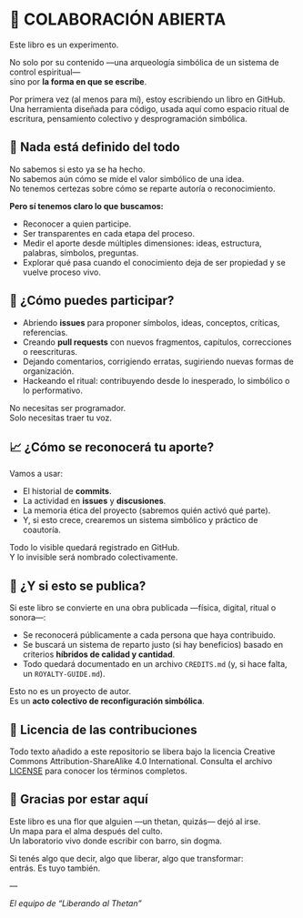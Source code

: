 # 🤝 COLABORACIÓN ABIERTA

Este libro es un experimento.

No solo por su contenido —una arqueología simbólica de un sistema de control espiritual—  
sino por **la forma en que se escribe**.

Por primera vez (al menos para mí), estoy escribiendo un libro en GitHub.  
Una herramienta diseñada para código, usada aquí como espacio ritual de escritura, pensamiento colectivo y desprogramación simbólica.

## 🚧 Nada está definido del todo

No sabemos si esto ya se ha hecho.  
No sabemos aún cómo se mide el valor simbólico de una idea.  
No tenemos certezas sobre cómo se reparte autoría o reconocimiento.  

**Pero sí tenemos claro lo que buscamos:**

- Reconocer a quien participe.
- Ser transparentes en cada etapa del proceso.
- Medir el aporte desde múltiples dimensiones: ideas, estructura, palabras, símbolos, preguntas.
- Explorar qué pasa cuando el conocimiento deja de ser propiedad y se vuelve proceso vivo.

## 🧬 ¿Cómo puedes participar?

- Abriendo **issues** para proponer símbolos, ideas, conceptos, críticas, referencias.
- Creando **pull requests** con nuevos fragmentos, capítulos, correcciones o reescrituras.
- Dejando comentarios, corrigiendo erratas, sugiriendo nuevas formas de organización.
- Hackeando el ritual: contribuyendo desde lo inesperado, lo simbólico o lo performativo.

No necesitas ser programador.  
Solo necesitas traer tu voz.

## 📈 ¿Cómo se reconocerá tu aporte?

Vamos a usar:

- El historial de **commits**.
- La actividad en **issues** y **discusiones**.
- La memoria ética del proyecto (sabremos quién activó qué parte).
- Y, si esto crece, crearemos un sistema simbólico y práctico de coautoría.

Todo lo visible quedará registrado en GitHub.  
Y lo invisible será nombrado colectivamente.

## 📕 ¿Y si esto se publica?

Si este libro se convierte en una obra publicada —física, digital, ritual o sonora—:

- Se reconocerá públicamente a cada persona que haya contribuido.
- Se buscará un sistema de reparto justo (si hay beneficios) basado en criterios **híbridos de calidad y cantidad**.
- Todo quedará documentado en un archivo `CREDITS.md` (y, si hace falta, un `ROYALTY-GUIDE.md`).

Esto no es un proyecto de autor.  
Es un **acto colectivo de reconfiguración simbólica**.

## 🔖 Licencia de las contribuciones

Todo texto añadido a este repositorio se libera bajo la licencia Creative Commons Attribution-ShareAlike 4.0 International. Consulta el archivo [LICENSE](LICENSE) para conocer los términos completos.

## 🌱 Gracias por estar aquí

Este libro es una flor que alguien —un thetan, quizás— dejó al irse.  
Un mapa para el alma después del culto.  
Un laboratorio vivo donde escribir con barro, sin dogma.

Si tenés algo que decir, algo que liberar, algo que transformar:  
entrás. Es tuyo también.

—

*El equipo de “Liberando al Thetan”*

